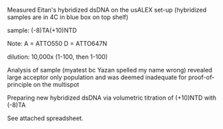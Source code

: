 Measured Eitan's hybridized dsDNA on the usALEX set-up
(hybridized samples are in 4C in blue box on top shelf)

sample: (-8)TA(+10)NTD

Note:
A = ATTO550
D = ATTO647N

dilution: 10,000x
(1-100, then 1-100)

Analysis of sample (myatest bc Yazan spelled my name wrong)
revealed large acceptor only population and was deemed inadequate for
proof-of-principle on the multispot

Preparing new hybridized dsDNA via volumetric titration of (+10)NTD with (-8)TA

See attached spreadsheet.  
